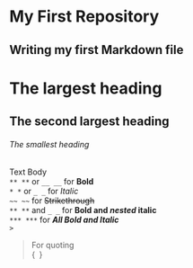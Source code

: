 
# My First Repository

## Writing my first Markdown file
        
# The largest heading
  
## The second largest heading

###### The smallest heading

Text Body  
`** **` or `__ __` for **Bold**  
`* *` or `_ _` for _Italic_  
`~~ ~~` for ~~Strikethrough~~  
`** **` and `_ _`		for **Bold and _nested_ italic**  
`*** ***` for ***All Bold and Italic***  
`>`  
>For quoting  
{` `}
